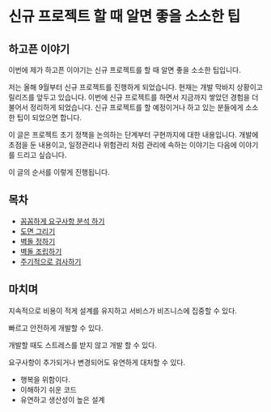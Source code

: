 # 신규 프로젝트 할 때 알면 좋을 소소한 팁

## 하고픈 이야기
이번에 제가 하고픈 이야기는 신규 프로젝트를 할 때 알면 좋을 소소한 팁입니다.

저는 올해 9월부터 신규 프로젝트를 진행하게 되었습니다. 현재는 개발 막바지 상황이고 릴리즈를 앞두고 있습니다. 이번에 신규 프로젝트를 하면서 지금까지 쌓았던 경험을 더불어서 정리하게 되었습니다. 신규 프로젝트를 할 예정이거나 하고 있는 분들에게 소소한 팁이 되었으면 합니다.

이 글은 프로젝트 초기 정책을 논의하는 단계부터 구현까지에 대한 내용입니다. 개발에 초점을 둔 내용이고, 일정관리나 위험관리 처럼 관리에 속하는 이야기는 다음에 이야기를 드리고 싶습니다.

이 글의 순서를 이렇게 진행됩니다.

## 목차
- [꼼꼼하게 요구사항 분석 하기](#꼼꼼하게-요구사항-분석-하기)
- [도면 그리기](#도면-그리기)
- [벽돌 정하기](#벽돌-정하기)
- [벽돌 조립하기](#벽돌-조립하기)
- [주기적으로 검사하기](#주기적으로-검사하기)



## 마치며

지속적으로 비용이 적게 설계를 유지하고 서비스가 비즈니스에 집중할 수 있다.

빠르고 안전하게 개발할 수 있다.

개발할 때도 스트레스를 받지 않고 개발 할 수 있다.

요구사항이 추가되거나 변경되어도 유연하게 대처할 수 있다.

- 행복을 위함이다.
- 이해하기 쉬운 코드
- 유연하고 생산성이 높은 설계